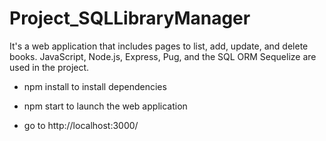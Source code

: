 # Project_SQLLibraryManager
 It's  a web application that includes pages to list, add, update, and delete books. JavaScript, Node.js, Express, Pug, and the SQL ORM Sequelize are used in the project.

 - npm install
 to install dependencies

 - npm start
 to launch the web application 

 - go to http://localhost:3000/